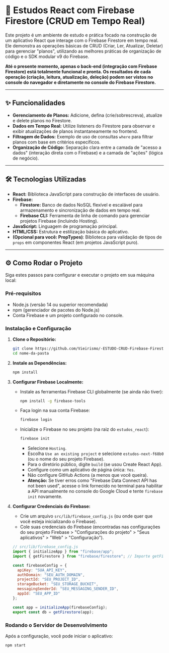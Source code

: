 # 🚀 Estudos React com Firebase Firestore (CRUD em Tempo Real)

Este projeto é um ambiente de estudo e prática focado na construção de um aplicativo React que interage com o Firebase Firestore em tempo real. Ele demonstra as operações básicas de CRUD (Criar, Ler, Atualizar, Deletar) para gerenciar "planos", utilizando as melhores práticas de organização de código e o SDK modular v9 do Firebase.

**Até o presente momento, apenas o back-end (integração com Firebase Firestore) está totalmente funcional e pronta. Os resultados de cada operação (criação, leitura, atualização, deleção) podem ser vistos no console do navegador e diretamente no console do Firebase Firestore.**

---

## ✨ Funcionalidades

* **Gerenciamento de Planos:** Adicione, defina (crie/sobrescreva), atualize e delete planos no Firestore.
* **Dados em Tempo Real:** Utilize listeners do Firestore para observar e exibir atualizações de planos instantaneamente no frontend.
* **Filtragem de Dados:** Exemplo de uso de consultas `where` para filtrar planos com base em critérios específicos.
* **Organização de Código:** Separação clara entre a camada de "acesso a dados" (interação direta com o Firebase) e a camada de "ações" (lógica de negócio).

---

## 🛠️ Tecnologias Utilizadas

* **React:** Biblioteca JavaScript para construção de interfaces de usuário.
* **Firebase:**
    * **Firestore:** Banco de dados NoSQL flexível e escalável para armazenamento e sincronização de dados em tempo real.
    * **Firebase CLI:** Ferramenta de linha de comando para gerenciar projetos Firebase (incluindo Hosting).
* **JavaScript:** Linguagem de programação principal.
* **HTML/CSS:** Estrutura e estilização básica do aplicativo.
* **(Opcional para você: PropTypes)**: Biblioteca para validação de tipos de `props` em componentes React (em projetos JavaScript puro).

---

## ⚙️ Como Rodar o Projeto

Siga estes passos para configurar e executar o projeto em sua máquina local:

### Pré-requisitos

* Node.js (versão 14 ou superior recomendada)
* npm (gerenciador de pacotes do Node.js)
* Conta Firebase e um projeto configurado no console.

### Instalação e Configuração

1.  **Clone o Repositório:**
    ```bash
    git clone https://github.com/Vieirismo/-ESTUDO-CRUD-Firebase-Firestore-React
    cd nome-da-pasta
    ```

2.  **Instale as Dependências:**
    ```bash
    npm install
    ```

3.  **Configurar Firebase Localmente:**
    * Instale as ferramentas Firebase CLI globalmente (se ainda não tiver):
        ```bash
        npm install -g firebase-tools
        ```
    * Faça login na sua conta Firebase:
        ```bash
        firebase login
        ```
    * Inicialize o Firebase no seu projeto (na raiz do `estudos_react`):
        ```bash
        firebase init
        ```
        * Selecione `Hosting`.
        * Escolha `Use an existing project` e selecione `estudos-next-f68b0` (ou o nome do seu projeto Firebase).
        * Para o diretório público, digite `build` (se usou Create React App).
        * Configure como um aplicativo de página única: `Yes`.
        * Não configure GitHub Actions (a menos que você queira).
        * **Atenção:** Se tiver erros como "Firebase Data Connect API has not been used", acesse o link fornecido no terminal para habilitar a API manualmente no console do Google Cloud e tente `firebase init` novamente.

4.  **Configurar Credenciais do Firebase:**
    * Crie um arquivo `src/lib/firebase_config.js` (ou onde quer que você esteja inicializando o Firebase).
    * Cole suas credenciais do Firebase (encontradas nas configurações do seu projeto Firebase > "Configurações do projeto" > "Seus aplicativos" > "Web" > "Configuração").

    ```javascript
    // src/lib/firebase_config.js
    import { initializeApp } from "firebase/app";
    import { getFirestore } from "firebase/firestore"; // Importe getFirestore do módulo correto

    const firebaseConfig = {
      apiKey: "SUA_API_KEY",
      authDomain: "SEU_AUTH_DOMAIN",
      projectId: "SEU_PROJECT_ID",
      storageBucket: "SEU_STORAGE_BUCKET",
      messagingSenderId: "SEU_MESSAGING_SENDER_ID",
      appId: "SEU_APP_ID"
    };

    const app = initializeApp(firebaseConfig);
    export const db = getFirestore(app);
    ```

### Rodando o Servidor de Desenvolvimento

Após a configuração, você pode iniciar o aplicativo:

```bash
npm start